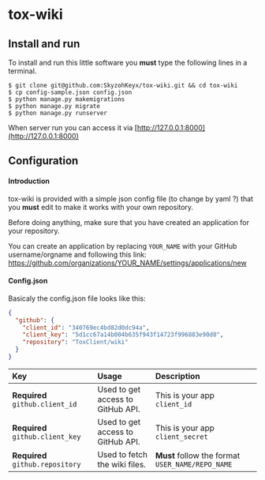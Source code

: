 # tox-wiki

## Install and run
To install and run this little software you **must** type the following lines in a terminal.

```console
$ git clone git@github.com:SkyzohKeyx/tox-wiki.git && cd tox-wiki
$ cp config-sample.json config.json
$ python manage.py makemigrations
$ python manage.py migrate
$ python manage.py runserver
```

When server run you can access it via [http://127.0.0.1:8000](http://127.0.0.1:8000)

## Configuration
#### Introduction
tox-wiki is provided with a simple json config file (to change by yaml ?) that you **must** edit to make it works with your own repository.

Before doing anything, make sure that you have created an application for your repository.

You can create an application by replacing `YOUR_NAME` with your GitHub username/orgname and following this link: https://github.com/organizations/YOUR_NAME/settings/applications/new

#### Config.json
Basicaly the config.json file looks like this:
```json
{
  "github": {
    "client_id": "340769ec4bd82d0dc94a",
    "client_key": "5d1cc67a14b004b635f943f14723f996883e90d0",
    "repository": "ToxClient/wiki"
  }
}
```

| Key               | Usage                   | Description |
| :---------------- | :---------------------- | :---------- |
| **Required** `github.client_id`  | Used to get access to GitHub API. | This is your app `client_id` |
| **Required** `github.client_key` | Used to get access to GitHub API. | This is your app `client_secret` |
| **Required** `github.repository` | Used to fetch the wiki files. | **Must** follow the format `USER_NAME/REPO_NAME` |
